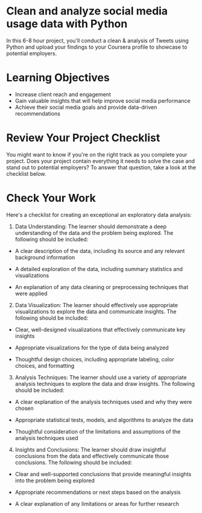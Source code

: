# Clean and analyze social media usage data with Python
In this 6-8 hour project, you'll conduct a clean & analysis of Tweets using Python and upload your findings to your Coursera profile to showcase to potential employers.

# Learning Objectives
- Increase client reach and engagement
- Gain valuable insights that will help improve social media performance
- Achieve their social media goals and provide data-driven recommendations

# Review Your Project Checklist
You might want to know if you're on the right track as you complete your project. Does your project contain everything it needs to solve the case and stand out to potential employers? To answer that question, take a look at the checklist  below.

# Check Your Work
Here's a checklist for creating an exceptional an exploratory data analysis:

1. Data Understanding: The learner should demonstrate a deep understanding of the data and the problem being explored. The following should be included:

- A clear description of the data, including its source and any relevant background information

- A detailed exploration of the data, including summary statistics and visualizations

- An explanation of any data cleaning or preprocessing techniques that were applied

2. Data Visualization: The learner should effectively use appropriate visualizations to explore the data and communicate insights. The following should be included:

- Clear, well-designed visualizations that effectively communicate key insights

- Appropriate visualizations for the type of data being analyzed

- Thoughtful design choices, including appropriate labeling, color choices, and formatting

3. Analysis Techniques: The learner should use a variety of appropriate analysis techniques to explore the data and draw insights. The following should be included:

- A clear explanation of the analysis techniques used and why they were chosen

- Appropriate statistical tests, models, and algorithms to analyze the data

- Thoughtful consideration of the limitations and assumptions of the analysis techniques used

4. Insights and Conclusions: The learner should draw insightful conclusions from the data and effectively communicate those conclusions. The following should be included:

- Clear and well-supported conclusions that provide meaningful insights into the problem being explored

- Appropriate recommendations or next steps based on the analysis

- A clear explanation of any limitations or areas for further research